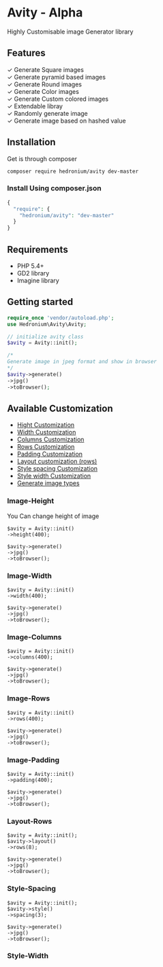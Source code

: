 # Avity - Alpha
Highly Customisable image Generator library
## Features

✓ Generate Square images  
✓ Generate pyramid based images  
✓ Generate Round images  
✓ Generate Color images  
✓ Generate Custom colored images  
✓ Extendable libray  
✓ Randomly generate image  
✓ Generate image based on hashed value  

## Installation  
Get is through composer  
```
composer require hedronium/avity dev-master
```
### Install Using composer.json
```PHP
{
  "require": {
    "hedronium/avity": "dev-master"
  }
}
```

## Requirements

* PHP 5.4+
* GD2 library
* Imagine library

## Getting started  
```PHP
require_once 'vendor/autoload.php';
use Hedronium\Avity\Avity;

// initialize avity class
$avity = Avity::init();

/*
Generate image in jpeg format and show in browser
*/
$avity->generate()
->jpg()
->toBrowser();
```
## Available Customization
- [Hight Customization](#Image-Height)
- [Width Customization](#Image-Width)
- [Columns Customization](#Image-Columns)
- [Rows Customization](#Image-Rows)
- [Padding Customization](#Image-Padding)
- [Layout customization (rows)](#Layout-Rows)
- [Style spacing Customization](#Style-Spacing)
- [Style width Customization](#Style-Width)
- [Generate image types ](#Generate-Type)

### Image-Height
You Can  change height of image
```
$avity = Avity::init()
->height(400);

$avity->generate()
->jpg()
->toBrowser();
```
### Image-Width
```
$avity = Avity::init()
->width(400);

$avity->generate()
->jpg()
->toBrowser();

```
### Image-Columns
```
$avity = Avity::init()
->columns(400);

$avity->generate()
->jpg()
->toBrowser();
```
### Image-Rows
```
$avity = Avity::init()
->rows(400);

$avity->generate()
->jpg()
->toBrowser();
```
### Image-Padding
```
$avity = Avity::init()
->padding(400);

$avity->generate()
->jpg()
->toBrowser();
```
### Layout-Rows
```
$avity = Avity::init();
$avity->layout()
->rows(8);

$avity->generate()
->jpg()
->toBrowser();
```
### Style-Spacing
```
$avity = Avity::init();
$avity->style()
->spacing(3);

$avity->generate()
->jpg()
->toBrowser();

```
### Style-Width
